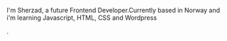  I'm Sherzad, a future Frontend Developer.Currently based in Norway and i'm learning Javascript, HTML, CSS and Wordpress
 
 
 .
